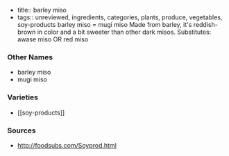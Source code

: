 - title:: barley miso
- tags:: unreviewed, ingredients, categories, plants, produce, vegetables, soy-products
barley miso = mugi miso Made from barley, it's reddish-brown in color and a bit sweeter than other dark misos. Substitutes: awase miso OR red miso

### Other Names

* barley miso
* mugi miso

### Varieties

* [[soy-products]]

### Sources
* http://foodsubs.com/Soyprod.html
